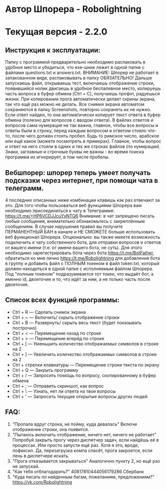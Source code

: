 # Автор Шпорера - Robolightning
# Текущая версия - 2.2.0

## Инструкция к эксплуатации:
Папку с программой предварительно необходимо распаковать в удобное место
и убедиться, что exe-шник лежит в одной папке с файлами questions.txt и answers.txt.
ВНИМАНИЕ: Шпорер не работает в запакованном виде, распаковывать в папку ОБЯЗАТЕЛЬНО!
Дальше запускаешь файл, открываешь тест, включаешь отображение строки,
появившийся нолик двигаешь в удобное беспалевное место, 
копируешь часть вопроса в буфер обмена (Ctrl + C), получаешь профит, радуешься жизни.
При копировании прога автоматически делает скрины экрана, так что ещё раз можно не делать.
Все снимки экрана автоматом сохраняются в папку Screenshots, повторно сохранять их не нужно.
Если ответ найден, то она автоматически копирует текст ответа в буфер обмена
(полезно для вопросов с вводом ответа).
В файлах ответов и вопросов сама нумерация не так важна, главное, 
чтобы все вопросы и ответы были в строку, перед каждым вопросом и ответом стояло что-то, 
после чего должен стоять пробел. Будь то римское число, 
арабское или ещё какое (можете посмотреть в примерах). 
Главное, чтобы вопрос и ответ на него стояли в одних и тех же строках файлов (по нумирации).
Знаки, заглавные и строчные буквы не важны - во время поиска программа их игнорирует,
в том числе пробелы.

## Вебшпорер: шпорер теперь умеет получать подсказки через интернет, при помощи чата в телеграмм.
4 последних описанных ниже комбинации клавишь как раз отвечают за это.
Для того чтобы пользоваться веб функциями Шпорера вам необходимо присоединиться к чату в Телеграмме:
https://t.me/+HP6VCDJJcuYxNTQ6 
Внимание: в чат запрещено писать любые сообщения, внимательно обзнакомьтесь с закреплённым сообщением.
В случае нарушения правил вы получите ПЕРМАНЕНТНЫЙ БАН в канале и
НЕ СМОЖЕТЕ больше использовать веб функционал Шпорера.
Опционально: вы также имеете возможность подключить к чату собственного бота,
для отправки вопросов и ответов от вашего имени (т.е. от имени вашего бота, не суть).
Для этого необходимо зарегистрировать бота через бота https://t.me/BotFather,
обратиться ко мне лично https://t.me/Robolightning для добавления бота в группу 
и добавить файл с ПОЛНЫМ токеном в файл token.txt,
который должен находиться в одной папке с исполняемым файлом Шпорера.
Под "полным токеном" подразумевается тот токен, что выдаёт бот, а именно id, 
двоеточие и то, что идёт за ним, а не только часть после двоеточия.

## Список всех функций программы:

- Ctrl + R — Сделать снимок экрана
- Ctrl + ~ — Включить/ скрыть отображение строки
- Ctrl + B — Развернуть/ скрыть весь текст (будет показывать построчно)
- Ctrl + < — Перемещение назад по строке
- Ctrl + > — Перемещение вперёд по строке
- Ctrl + [ — Уменьшить количество отображаемых символов в строке на 2
- Ctrl + ] — Увеличить количество отображаемых символов в строке на 2
- Ctrl + стрелки клавиатуры — Перемещение строки текста по экрану
- Ctrl + Q — Закрыть программу
- Ctrl + / — Запросить помощь по вопросу, скопированному в буфер обмена
- Ctrl + ; — Отправить скриншот, как вопрос
- Ctrl + \ — Узнать, нет ли ответа на твои вопросы
- Ctrl + ' — Запросить текущие открытые вопросы других людей

## FAQ:
1) "Пропала вдруг строка, не пойму, куда девалась"
	Включи отображение строки, она появится.
2) "Пытаюсь включить отображение, ничего нет, ничего не работает" 
	Попробуй закрыть прогу через диспетчер задач,
	если найдёшь её в процессах. Или просто запусти ещё раз.
	Хотя я это, вроде, пофиксил.
	Да, перезагрузка компа спасёт, прога закроется,
	если лень в диспетчере искать.
3) "Прога отказывается закрываться" 
	Аналогично пункту 2, но ещё раз не запускай.
4) "Как тебя отблагодарить?"
	40817810444056179286 Сбербанк
5) "Куда писать по найденным багам, пожеланиям, предложениям?"
	https://vk.com/Robolightning
